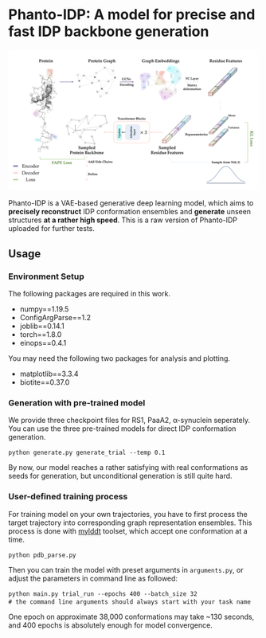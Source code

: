 # Phanto-IDP: A model for precise and fast IDP backbone generation

![Phanto-IDP](./ImgSrc/Phanto-IDP.png)

Phanto-IDP is a VAE-based generative deep learning model, which aims to **precisely reconstruct** IDP conformation ensembles  and **generate** unseen structures **at a rather high speed**. This is a raw version of Phanto-IDP uploaded for further tests.



## Usage

### Environment Setup

The following packages are required in this work.

* numpy==1.19.5 
* ConfigArgParse==1.2 
* joblib==0.14.1 
* torch==1.8.0
* einops==0.4.1

You may need the following two packages for analysis and plotting.

* matplotlib==3.3.4
* biotite==0.37.0

### Generation with pre-trained model

We provide three checkpoint files for RS1, PaaA2, α-synuclein seperately. You can use the three pre-trained models for direct IDP conformation generation.

```shell
python generate.py generate_trial --temp 0.1
```

By now, our model reaches a rather satisfying with real conformations as seeds for generation, but unconditional generation is still quite hard.

### User-defined training process

For training model on your own trajectories, you have to first process the target trajectory into corresponding graph representation ensembles. This process is done with [mylddt](https://github.com/gjoni/mylddt) toolset, which accept one conformation at a time.

```shell
python pdb_parse.py
```

Then you can train the model with preset arguments in `arguments.py`, or adjust the parameters in command line as followed:

```shell
python main.py trial_run --epochs 400 --batch_size 32  
# the command line arguments should always start with your task name
```

One epoch on approximate 38,000 conformations may take ~130 seconds, and 400 epochs is absolutely enough for model convergence.

